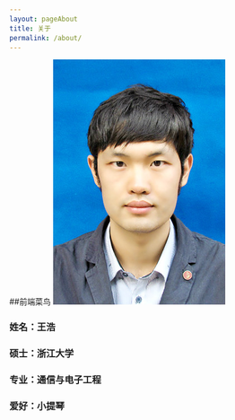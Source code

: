 ```yaml
---
layout: pageAbout
title: 关于
permalink: /about/
---
```


##前端菜鸟
![My helpful screenshot](/images/my.jpg)

### 姓名：王浩

### 硕士：浙江大学

### 专业：通信与电子工程

### 爱好：小提琴
